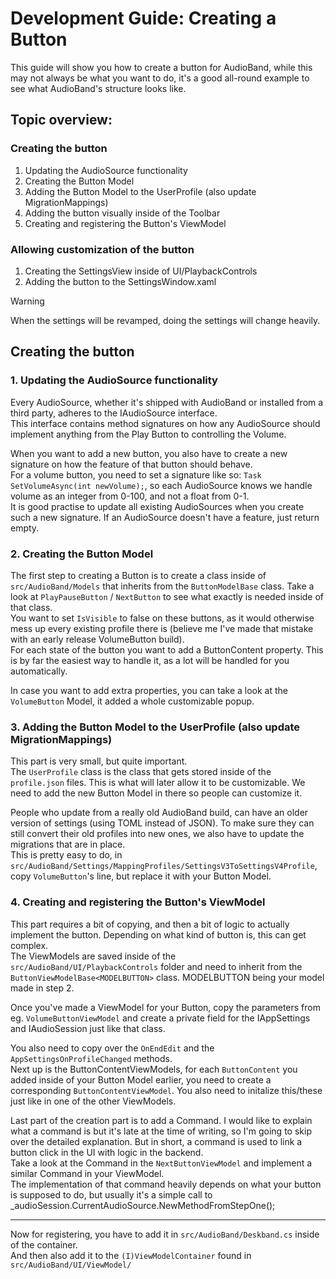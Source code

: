 # Development Guide: Creating a Button
This guide will show you how to create a button for AudioBand, while this may not always be what you want to do, it's a good all-round example to see what AudioBand's structure looks like.

## Topic overview:
### Creating the button
1. Updating the AudioSource functionality
2. Creating the Button Model
3. Adding the Button Model to the UserProfile (also update MigrationMappings)
4. Adding the button visually inside of the Toolbar
5. Creating and registering the Button's ViewModel

### Allowing customization of the button
1. Creating the SettingsView inside of UI/PlaybackControls
2. Adding the button to the SettingsWindow.xaml

> [!WARNING]
> When the settings will be revamped, doing the settings will change heavily.

## Creating the button
### 1. Updating the AudioSource functionality
Every AudioSource, whether it's shipped with AudioBand or installed from a third party, adheres to the IAudioSource interface.  
This interface contains method signatures on how any AudioSource should implement anything from the Play Button to controlling the Volume.

When you want to add a new button, you also have to create a new signature on how the feature of that button should behave.  
For a volume button, you need to set a signature like so: `Task SetVolumeAsync(int newVolume);`, so each AudioSource knows we handle volume as an integer from 0-100, and not a float from 0-1.  
It is good practise to update all existing AudioSources when you create such a new signature. If an AudioSource doesn't have a feature, just return empty.

### 2. Creating the Button Model
The first step to creating a Button is to create a class inside of `src/AudioBand/Models` that inherits from the `ButtonModelBase` class. Take a look at `PlayPauseButton` / `NextButton` to see what exactly is needed inside of that class.  
You want to set `IsVisible` to false on these buttons, as it would otherwise mess up every existing profile there is (believe me I've made that mistake with an early release VolumeButton build).  
For each state of the button you want to add a ButtonContent property. This is by far the easiest way to handle it, as a lot will be handled for you automatically.

In case you want to add extra properties, you can take a look at the `VolumeButton` Model, it added a whole customizable popup.

### 3. Adding the Button Model to the UserProfile (also update MigrationMappings)
This part is very small, but quite important.  
The `UserProfile` class is the class that gets stored inside of the `profile.json` files. This is what will later allow it to be customizable. We need to add the new Button Model in there so people can customize it.  

People who update from a really old AudioBand build, can have an older version of settings (using TOML instead of JSON). To make sure they can still convert their old profiles into new ones, we also have to update the migrations that are in place.  
This is pretty easy to do, in `src/AudioBand/Settings/MappingProfiles/SettingsV3ToSettingsV4Profile`, copy `VolumeButton`'s line, but replace it with your Button Model.

### 4. Creating and registering the Button's ViewModel
This part requires a bit of copying, and then a bit of logic to actually implement the button. Depending on what kind of button is, this can get complex.  
The ViewModels are saved inside of the `src/AudioBand/UI/PlaybackControls` folder and need to inherit from the `ButtonViewModelBase<MODELBUTTON>` class. MODELBUTTON being your model made in step 2.  

Once you've made a ViewModel for your Button, copy the parameters from eg. `VolumeButtonViewModel` and create a private field for the IAppSettings and IAudioSession just like that class.  

You also need to copy over the `OnEndEdit` and the `AppSettingsOnProfileChanged` methods.  
Next up is the ButtonContentViewModels, for each `ButtonContent` you added inside of your Button Model earlier, you need to create a corresponding `ButtonContentViewModel`. You also need to initalize this/these just like in one of the other ViewModels. 

Last part of the creation part is to add a Command. I would like to explain what a command is but it's late at the time of writing, so I'm going to skip over the detailed explanation. But in short, a command is used to link a button click in the UI with logic in the backend.  
Take a look at the Command in the `NextButtonViewModel` and implement a similar Command in your ViewModel.  
The implementation of that command heavily depends on what your button is supposed to do, but usually it's a simple call to _audioSession.CurrentAudioSource.NewMethodFromStepOne();

---

Now for registering, you have to add it in `src/AudioBand/Deskband.cs` inside of the container.  
And then also add it to the `(I)ViewModelContainer` found in `src/AudioBand/UI/ViewModel/`